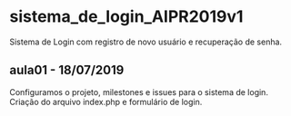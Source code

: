 # sistema_de_login_AIPR2019v1
Sistema de Login com registro de novo usuário e recuperação de senha.

## aula01 - 18/07/2019
Configuramos o projeto, milestones e issues para o sistema de login.
Criação do arquivo index.php e formulário de login.
